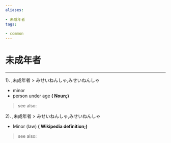 ```yaml
---
aliases:
    
- 未成年者
tags:
    
- common
---
```


# 未成年者
---
1).
,未成年者 > みせいねんしゃ,みせいねんしゃ

- minor
- person under age
**( Noun;)**
> see also: 
            
2).
,未成年者 > みせいねんしゃ,みせいねんしゃ

- Minor (law)
**( Wikipedia definition;)**
> see also: 
            